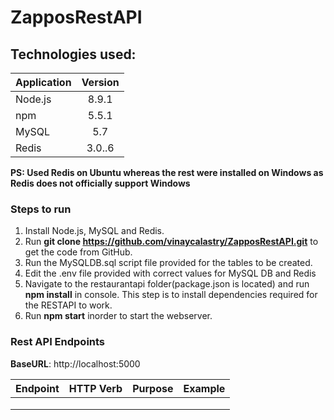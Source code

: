 # ZapposRestAPI

## Technologies used:
| Application   | Version       |       
| ------------- |:-------------:|
| Node.js       | 8.9.1         |
| npm           | 5.5.1         |
| MySQL         | 5.7           |
| Redis         | 3.0..6        |

__PS: Used Redis on Ubuntu whereas the rest were installed on Windows as Redis does not officially support Windows__

### Steps to run

1. Install Node.js, MySQL and Redis.
2. Run **git clone https://github.com/vinaycalastry/ZapposRestAPI.git** to get the code from GitHub.
3. Run the MySQLDB.sql script file provided for the tables to be created.
4. Edit the .env file provided with correct values for MySQL DB and Redis
5. Navigate to the restaurantapi folder(package.json is located) and run **npm install** in console. This step is to install dependencies required for the RESTAPI to work.
6. Run **npm start** inorder to start the webserver.

### Rest API Endpoints

**BaseURL**: http://localhost:5000 

| Endpoint      | HTTP Verb     | Purpose  | Example  |
| ------------- |:-------------:|:--------:|:--------:|   
|                 |      |      |          |
|        |        |         |          |
|    |        |         |          |


